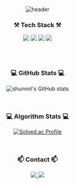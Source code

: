 <div align="center">
  
![header](https://capsule-render.vercel.app/api?type=waving&color=auto&height=280&text=hello%20shunnnl!&descAlign=20)
  

### ⚒️ Tech Stack ⚒️
<img src="https://img.shields.io/badge/JAVA-007396?style=for-the-badge&logo=Java&logoColor=white">
<img src="https://img.shields.io/badge/Spring-6DB33F?style=for-the-badge&logo=Spring&logoColor=white">
<img src="https://img.shields.io/badge/Spring Boot-6DB33F?style=for-the-badge&logo=Spring Boot&logoColor=white">
<img src="https://img.shields.io/badge/MySQL-4479A1?style=for-the-badge&logo=MySQL&logoColor=white">

<br/><br/>

### 💻 GitHub Stats 💻
![shunnnl's GitHub stats](https://github-readme-stats.vercel.app/api?username=shunnnl&show_icons=true)

<br/>

### 💻 Algorithm Stats 💻
[![Solved.ac Profile](http://mazassumnida.wtf/api/v2/generate_badge?boj=shunning)](https://solved.ac/shunning/)

<br/>

<h3 align="center">📫 Contact 📫</h3>
<div align="center">
  <a href="https://velog.io/@shunnnl">
    <img src="https://img.shields.io/badge/Velog-1EBC8F?style=for-the-badge&logo=velog&logoColor=white" />
  </a>
  <a href="mailto:siyun2072@gmail.com">
    <img
      src="https://img.shields.io/badge/siyun2072@gmail.com-D14836?style=for-the-badge&logo=gmail&logoColor=white"/>
  </a>
</div>

</div>

<!--
**shunnnl/shunnnl** is a ✨ _special_ ✨ repository because its `README.md` (this file) appears on your GitHub profile.

Here are some ideas to get you started:

- 🔭 I’m currently working on ...
- 🌱 I’m currently learning ...
- 👯 I’m looking to collaborate on ...
- 🤔 I’m looking for help with ...
- 💬 Ask me about ...
- 📫 How to reach me: ...
- 😄 Pronouns: ...
- ⚡ Fun fact: ...
-->
